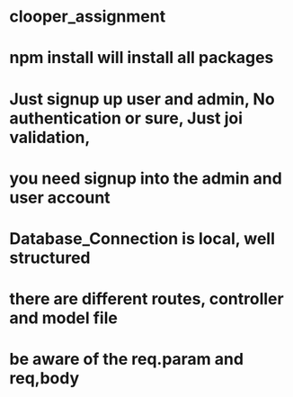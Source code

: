 # clooper_assignment
# npm install will install all packages
# Just signup up user and admin, No authentication or sure, Just joi validation,
# you need signup into the admin and user account
# Database_Connection is local, well structured
# there are different routes, controller and model file
# be aware of the req.param and req,body

